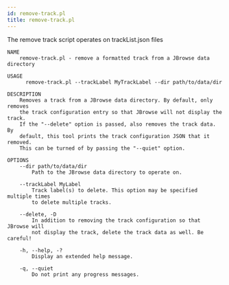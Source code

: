 ```yaml
---
id: remove-track.pl
title: remove-track.pl
---
```


The remove track script operates on trackList.json files

    NAME
    	remove-track.pl - remove a formatted track from a JBrowse data directory

    USAGE
    	  remove-track.pl --trackLabel MyTrackLabel --dir path/to/data/dir

    DESCRIPTION
    	Removes a track from a JBrowse data directory. By default, only removes
    	the track configuration entry so that JBrowse will not display the track.
    	If the "--delete" option is passed, also removes the track data. By
    	default, this tool prints the track configuration JSON that it removed.
    	This can be turned of by passing the "--quiet" option.

    OPTIONS
    	--dir path/to/data/dir
    		Path to the JBrowse data directory to operate on.

    	--trackLabel MyLabel
    		Track label(s) to delete. This option may be specified multiple times
    		to delete multiple tracks.

    	--delete, -D
    		In addition to removing the track configuration so that JBrowse will
    		not display the track, delete the track data as well. Be careful!

    	-h, --help, -?
    		Display an extended help message.

    	-q, --quiet
    		Do not print any progress messages.
